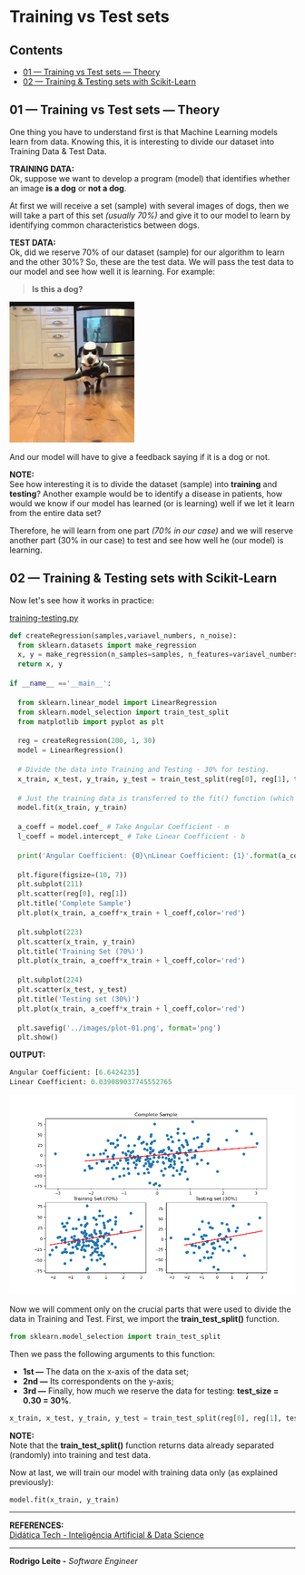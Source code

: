 # Training vs Test sets

## Contents

 - [01 — Training vs Test sets — Theory](#theory)
 - [02 — Training & Testing sets with Scikit-Learn](#practice-w-sklearn)

<div id="theory"></div>

## 01 — Training vs Test sets — Theory

One thing you have to understand first is that Machine Learning models learn from data. Knowing this, it is interesting to divide our dataset into Training Data & Test Data.

**TRAINING DATA:**  
Ok, suppose we want to develop a program (model) that identifies whether an image **is a dog** or **not a dog**.

At first we will receive a set (sample) with several images of dogs, then we will take a part of this set *(usually 70%)* and give it to our model to learn by identifying common characteristics between dogs.

**TEST DATA:**  
Ok, did we reserve 70% of our dataset (sample) for our algorithm to learn and the other 30%? So, these are the test data. We will pass the test data to our model and see how well it is learning. For example:

> **Is this a dog?**

![image](images/dog.gif)  

And our model will have to give a feedback saying if it is a dog or not.

**NOTE:**  
See how interesting it is to divide the dataset (sample) into **training** and **testing**? Another example would be to identify a disease in patients, how would we know if our model has learned (or is learning) well if we let it learn from the entire data set?

Therefore, he will learn from one part *(70% in our case)* and we will reserve another part (30% in our case) to test and see how well he (our model) is learning.

<div id="practice-w-sklearn"></div>

## 02 — Training & Testing sets with Scikit-Learn

Now let's see how it works in practice:

[training-testing.py](src/training-testing.py)
```python
def createRegression(samples,variavel_numbers, n_noise):
  from sklearn.datasets import make_regression
  x, y = make_regression(n_samples=samples, n_features=variavel_numbers, noise=n_noise)
  return x, y

if __name__ =='__main__':

  from sklearn.linear_model import LinearRegression
  from sklearn.model_selection import train_test_split
  from matplotlib import pyplot as plt

  reg = createRegression(200, 1, 30)
  model = LinearRegression()

  # Divide the data into Training and Testing - 30% for testing.
  x_train, x_test, y_train, y_test = train_test_split(reg[0], reg[1], test_size=0.30)

  # Just the training data is transferred to the fit() function (which finds the best values ​​for m and b).
  model.fit(x_train, y_train)

  a_coeff = model.coef_ # Take Angular Coefficient - m
  l_coeff = model.intercept_ # Take Linear Coefficient - b

  print('Angular Coefficient: {0}\nLinear Coefficient: {1}'.format(a_coeff, l_coeff))

  plt.figure(figsize=(10, 7))
  plt.subplot(211)
  plt.scatter(reg[0], reg[1])
  plt.title('Complete Sample')
  plt.plot(x_train, a_coeff*x_train + l_coeff,color='red')

  plt.subplot(223)
  plt.scatter(x_train, y_train)
  plt.title('Training Set (70%)')
  plt.plot(x_train, a_coeff*x_train + l_coeff,color='red')

  plt.subplot(224)
  plt.scatter(x_test, y_test)
  plt.title('Testing set (30%)')
  plt.plot(x_train, a_coeff*x_train + l_coeff,color='red')

  plt.savefig('../images/plot-01.png', format='png')
  plt.show()
```

**OUTPUT:**
```python
Angular Coefficient: [6.6424235]
Linear Coefficient: 0.039089037745552765
```

![image](images/plot-01.png)  

Now we will comment only on the crucial parts that were used to divide the data in Training and Test. First, we import the **train_test_split()** function.

```python
from sklearn.model_selection import train_test_split
```

Then we pass the following arguments to this function:

 - **1st —** The data on the x-axis of the data set;
 - **2nd —** Its correspondents on the y-axis;
 - **3rd —** Finally, how much we reserve the data for testing: **test_size = 0.30 = 30%**.

```python
x_train, x_test, y_train, y_test = train_test_split(reg[0], reg[1], test_size=0.30)
```

**NOTE:**  
Note that the **train_test_split()** function returns data already separated (randomly) into training and test data.

Now at last, we will train our model with training data only (as explained previously):

```python
model.fit(x_train, y_train)
```

---

**REFERENCES:**  
[Didática Tech - Inteligência Artificial & Data Science](https://didatica.tech/)  

---

**Rodrigo Leite -** *Software Engineer*
